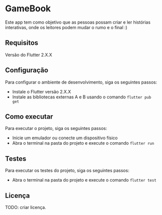 # GameBook
Este app tem como objetivo que as pessoas possam criar e ler histórias interativas, onde os leitores podem mudar o rumo e o final :) 

## Requisitos
Versão do Flutter 2.X.X

## Configuração
Para configurar o ambiente de desenvolvimento, siga os seguintes passos:

* Instale o Flutter versão 2.X.X
* Instale as bibliotecas externas A e B usando o comando `flutter pub get`

## Como executar
Para executar o projeto, siga os seguintes passos:

* Inicie um emulador ou conecte um dispositivo físico
* Abra o terminal na pasta do projeto e execute o comando `flutter run`

## Testes
Para executar os testes do projeto, siga os seguintes passos:

* Abra o terminal na pasta do projeto e execute o comando `flutter test`

## Licença
TODO: criar licença.

